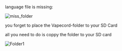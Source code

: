 language file is missing:

![miss_folder](https://user-images.githubusercontent.com/63209264/174073160-711c8e2c-796e-4f68-9b79-dd45957de6a1.jpg)

you forget to place the Vapecord-folder to your SD Card

all you need to do is coppy the folder to your SD card

![Folder1](https://user-images.githubusercontent.com/63209264/174073675-04588b71-e500-4fc4-95e1-f7afa5d627b6.png)

